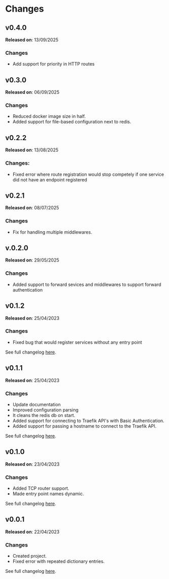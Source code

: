# Changes

## v0.4.0
**Released on**: 13/09/2025
### Changes
- Add support for priority in HTTP routes

## v0.3.0
**Released on**: 06/09/2025
### Changes
- Reduced docker image size in half.
- Added support for file-based configuration next to redis. 
## v0.2.2
**Released on**: 13/08/2025
### Changes:
- Fixed error where route registration would stop competely if one service did not have an endpoint registered

## v0.2.1
**Released on**: 08/07/2025
### Changes
- Fix for handling multiple middlewares.

## v.0.2.0
**Released on**: 29/05/2025
### Changes
- Added support to forward sevices and middlewares to support forward authentication

## v0.1.2
**Released on**: 25/04/2023
### Changes
- Fixed bug that would register services without any entry point

See full changelog [here](https://github.com/ldellisola/TraefikKobling/releases/tag/v0.1.2).

## v0.1.1
**Released on**: 25/04/2023
### Changes
- Update documentation
- Improved configuration parsing
- It cleans the redis db on start.
- Added support for connecting to Traefik API's with Basic Authentication.
- Added support for passing a hostname to connect to the Traefik API.

See full changelog [here](https://github.com/ldellisola/TraefikKobling/releases/tag/v0.1.1).
## v0.1.0
**Released on**: 23/04/2023
### Changes
- Added TCP router support.
- Made entry point names dynamic.

See full changelog [here](https://github.com/ldellisola/TraefikKobling/releases/tag/v0.1.0).
## v0.0.1
**Released on**: 22/04/2023
### Changes
- Created project.
- Fixed error with repeated dictionary entries.

See full changelog [here](https://github.com/ldellisola/TraefikKobling/releases/tag/v0.0.1).
